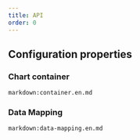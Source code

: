 ```yaml
---
title: API
order: 0
---
```


## Configuration properties

### Chart container

`markdown:container.en.md`

### Data Mapping

`markdown:data-mapping.en.md`
